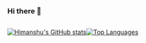 ### Hi there 👋

<!--
**himanshu-pareek/himanshu-pareek** is a ✨ _special_ ✨ repository because its `README.md` (this file) appears on your GitHub profile.

Here are some ideas to get you started:
-->

<!--
- 🔭 I’m currently working on ...
- 🌱 I’m currently learning ...
- 👯 I’m looking to collaborate on ...
- 🤔 I’m looking for help with ...
- 💬 Ask me about ...
- 📫 How to reach me: ...
- 😄 Pronouns: ...
- ⚡ Fun fact: ... -->

<!--
<picture>
  <source
    srcset="https://github-readme-stats.vercel.app/api?username=himanshu-pareek&show_icons=true&theme=tokyonight"
    media="(prefers-color-scheme: dark)"
  />
  <source
    srcset="https://github-readme-stats.vercel.app/api?username=himanshu-pareek&show_icons=true&theme=vue"
    media="(prefers-color-scheme: light), (prefers-color-scheme: no-preference)"
  />
  <img src="https://github-readme-stats.vercel.app/api?username=himanshu-pareek&show_icons=true&theme=vue" />
</picture>
-->

<div style="display: flex; flex-direction: row">

[![Himanshu's GitHub stats](https://github-readme-stats.vercel.app/api?username=himanshu-pareek&show_icons=true&theme=tokyonight&rank_icon=percentile)](https://github-readme-stats.vercel.app/api?username=himanshu-pareek&show_icons=true&theme=tokyonight&rank_icon=percentile)

[![Top Languages](https://github-readme-stats.vercel.app/api/top-langs/?username=himanshu-pareek&layout=compact&hide=python&theme=tokyonight)](https://github-readme-stats.vercel.app/api/top-langs/?username=himanshu-pareek&layout=compact&hide=python&theme=tokyonight)

</div>
